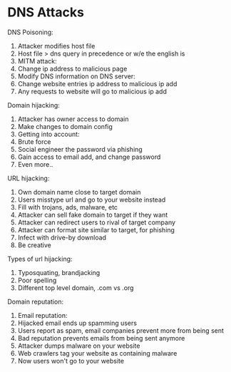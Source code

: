 # DNS Attacks

DNS Poisoning:
1. Attacker modifies host file 
 1. Host file > dns query in precedence or w/e the english is
1. MITM attack:
 1. Change ip address to malicious page
1. Modify DNS information on DNS server:
 1. Change website entries ip address to malicious ip add
 1. Any requests to website will go to malicious ip add

Domain hijacking:
1. Attacker has owner access to domain
 1. Make changes to domain config
1. Getting into account:
 1. Brute force
 1. Social engineer the password via phishing
 1. Gain access to email add, and change password
 1. Even more..

URL hijacking:
1. Own domain name close to target domain
1. Users misstype url and go to your website instead
1. Fill with trojans, ads, malware, etc
1. Attacker can sell fake domain to target if they want
1. Attacker can redirect users to rival of target company
1. Attacker can format site similar to target, for phishing
1. Infect with drive-by download
1. Be creative

Types of url hijacking:
1. Typosquating, brandjacking
 1. Poor spelling
1. Different top level domain, .com vs .org

Domain reputation:
1. Email reputation:
 1. Hijacked email ends up spamming users
 1. Users report as spam, email companies prevent more from being sent
1. Bad reputation prevents emails from being sent anymore
1. Attacker dumps malware on your website
 1. Web crawlers tag your website as containing malware
 1. Now users won't go to your website
